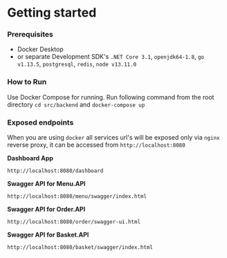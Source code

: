 # Getting started 

### Prerequisites
- Docker Desktop
- or separate Development SDK's `.NET Core 3.1`, `openjdk64-1.8`, `go v1.13.5`, `postgresql`, `redis`, `node v13.11.0`

### How to Run
Use Docker Compose for running. Run following command from the root directory `cd src/backend` and `docker-compose up`

### Exposed endpoints
When you are using `docker` all services url's will be exposed only via `nginx` reverse proxy, it can be accessed from `http://localhost:8080`

**Dashboard App**

```http://localhost:8080/dashboard```

**Swagger API for Menu.API**

```http://localhost:8080/menu/swagger/index.html```

**Swagger API for Order.API**

```http://localhost:8080/order/swagger-ui.html```

**Swagger API for Basket.API**

```http://localhost:8080/basket/swagger/index.html```


